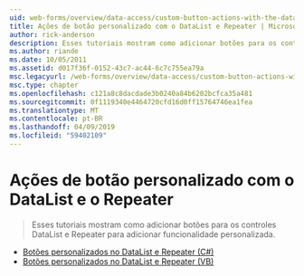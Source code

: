```yaml
---
uid: web-forms/overview/data-access/custom-button-actions-with-the-datalist-and-repeater/index
title: Ações de botão personalizado com o DataList e Repeater | Microsoft Docs
author: rick-anderson
description: Esses tutoriais mostram como adicionar botões para os controles DataList e Repeater para adicionar funcionalidade personalizada.
ms.author: riande
ms.date: 10/05/2011
ms.assetid: d017f36f-0152-43c7-ac44-6c7c755ea79a
msc.legacyurl: /web-forms/overview/data-access/custom-button-actions-with-the-datalist-and-repeater
msc.type: chapter
ms.openlocfilehash: c121a8c8dacdade3b0240a84b6202bcfca35a481
ms.sourcegitcommit: 0f1119340e4464720cfd16d0ff15764746ea1fea
ms.translationtype: MT
ms.contentlocale: pt-BR
ms.lasthandoff: 04/09/2019
ms.locfileid: "59402109"
---
```

# <a name="custom-button-actions-with-the-datalist-and-repeater"></a>Ações de botão personalizado com o DataList e o Repeater

> Esses tutoriais mostram como adicionar botões para os controles DataList e Repeater para adicionar funcionalidade personalizada.


- [Botões personalizados no DataList e Repeater (C#)](custom-buttons-in-the-datalist-and-repeater-cs.md)
- [Botões personalizados no DataList e Repeater (VB)](custom-buttons-in-the-datalist-and-repeater-vb.md)
